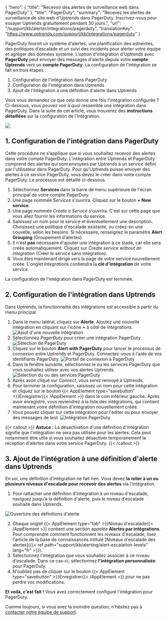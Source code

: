 {
"hero": {
"title": "Recevoir des alertes de surveillance web dans PagerDuty"
},
"title": "PagerDuty",
"summary": "Recevez les alertes de surveillance de site web d'Uptrends dans PagerDuty. Inscrivez-vous pour essayer Uptrends gratuitement pendant 30 jours.",
"url": "/support/kb/alerter/integrations/pagerduty",
"translationKey": "https://www.uptrends.com/support/kb/integrations/pagerduty"
}

PagerDuty fournit un système d'alertes, une planification des astreintes, des politiques d'escalade et un suivi des incidents pour alerter votre équipe et agréger des données système. L'option d'intégration d'Uptrends avec **PagerDuty** peut envoyer des messages d'alerte depuis votre **compte Uptrends** vers un **compte PagerDuty**. La configuration de l'intégration se fait en trois étapes :

1. Configuration de l'intégration dans PagerDuty
2. Configuration de l'intégration dans Uptrends
3. Ajout de l'intégration à une définition d'alerte dans Uptrends

Vous vous demandez ce que cela donne une fois l'intégration configurée ? Ci-dessous, vous pouvez voir à quoi ressemble une intégration dans PagerDuty. Dans la suite de cet article, vous trouverez des **instructions détaillées** sur la configuration de l'intégration.

![](/img/sub/integrations/integration-pagerduty-dashboard.png)

## 1. Configuration de l'intégration dans PagerDuty

Cette procédure ne s'applique que si vous souhaitez recevoir des alertes dans votre compte PagerDuty. L'intégration entre Uptrends et PagerDuty comprend des alertes qui sont envoyées par Uptrends à un service défini par l'utilisateur dans PagerDuty. Pour qu'Uptrends puisse envoyer des alertes à ce service PagerDuty, vous devez le créer dans votre compte PagerDuty. Le processus est détaillé ci-dessous.

1. Sélectionnez **Services** dans la barre de menu supérieure de l'écran principal de votre compte PagerDuty.
2. Une page nommée *Services* s'ouvrira. Cliquez sur le bouton **\+ New service**.
3. Une page nommée *Create a Service* s'ouvrira. C'est sur cette page que vous allez fournir les informations du service.
4. Saisissez un nom pour le service et éventuellement une description. Choisissez une politique d'escalade existante, ou créez-en une nouvelle, selon les besoins. Si nécessaire, renseignez le paramètre **Alert Grouping** (Groupement d'alertes).
5. Il n'est **pas** nécessaire d'ajouter une intégration à ce stade, car elle sera créée automatiquement. Cliquez sur *Create service without an integration* (Créer le service sans intégration).
6. Vous êtes maintenant dirigé vers la page de votre service nouvellement créée. L'onglet *Integrations* contiendra la **clé d'intégration** de votre service.

La configuration de l'intégration dans PagerDuty est terminée.

## 2. Configuration de l'intégration dans Uptrends

Dans Uptrends, la fonctionnalité des intégrations est accessible à partir du menu principal.

1. Dans le menu latéral, cliquez sur **Alerte**. Ajoutez une nouvelle intégration en cliquant sur l'icône **+** à côté de *Intégrations*. ![Ajout d'une nouvelle intégration](/img/content/scr-integrations-add_new_integration.png)
2. Sélectionnez *PagerDuty* pour créer une intégration PagerDuty. ![Sélection de PagerDuty](/img/content/scr-pagerduty-before_setup.png)
3. Cliquez sur le bouton **Alert with PagerDuty** pour lancer le processus de connexion entre Uptrends et PagerDuty. Connectez-vous à l'aide de vos identifiants PagerDuty. ![Portail de connexion à PagerDuty](/img/content/scr-pagerduty-signin.png)
4. Dans la fenêtre suivante, sélectionnez le ou les services PagerDuty que vous souhaitez utiliser avec vos alertes Uptrends.
   ![Sélection du ou des services PagerDuty](/img/content/scr-pagerduty-servicesselection.png)
5. Après avoir cliqué sur *Connect*, vous serez renvoyé à Uptrends.
6. Pour terminer la configuration, saisissez un nom pour cette intégration et cliquez sur le bouton {{< AppElement type="savebutton" >}}Enregistrer{{< /AppElement >}} dans le coin inférieur gauche. Après avoir enregistré, vous reviendrez à la liste des intégrations, qui contient maintenant votre définition d'intégration nouvellement créée.
7. Vous pouvez cliquer sur cette intégration pour l'éditer ou pour envoyer des messages de test.
   ![Intégration PagerDuty](/img/content/scr-pagerduty-post_setup_integration.png)

{{< callout >}}
**Astuce :** La désactivation d'une définition d'intégration signifie que l'intégration ne sera pas utilisée pour les alertes. Cela peut notamment être utile si vous souhaitez désactiver temporairement la réception d'alertes dans votre service PagerDuty.
{{< /callout >}}

## 3. Ajout de l'intégration à une définition d'alerte dans Uptrends

En soi, une définition d'intégration ne fait rien. Vous devez **la relier à un ou plusieurs niveaux d'escalade pour recevoir des alertes** via l'intégration.

1. Pour rattacher une définition d'intégration à un niveau d'escalade, naviguez jusqu'à la définition d'alerte, puis le niveau d'escalade souhaité dans Uptrends.

![Ouverture des définitions d'alerte](/img/content/scr-integrations-to_alert_defs.png)

2. Chaque onglet {{< AppElement type="tab" >}}Niveau d'escalade{{< /AppElement >}} contient une section appelée **Alertes par intégrations**. Pour comprendre comment fonctionnent les niveaux d'escalade, lisez l'article de la base de connaissances intitulé [Niveaux d'escalade des alertes]({{< ref path="support/kb/alerting/alert-escalation-levels" lang="fr" >}}).
3. Sélectionnez l'intégration que vous souhaitez associer à ce niveau d'escalade. Dans ce cas-ci, sélectionnez **l'intégration personnalisée** pour PagerDuty.
4. N'oubliez pas de cliquer sur le bouton {{< AppElement type="savebutton" >}}Enregistrer{{< /AppElement >}} pour ne pas perdre vos modifications.

**Et voilà, c'est fait !** Vous avez correctement configuré l'intégration pour PagerDuty.

Comme toujours, si vous avez la moindre question, n’hésitez pas à [contacter notre équipe de support](/contact).
